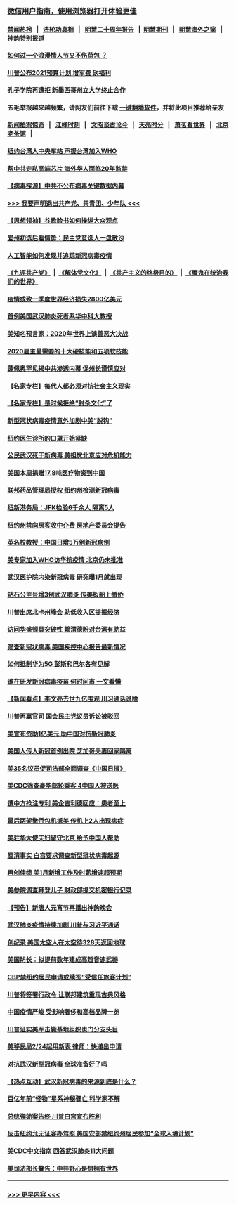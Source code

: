 ### [微信用户指南，使用浏览器打开体验更佳](https://github.com/gfw-breaker/banned-news1/blob/master/indexes/wechat-guide.md?t=0)
#### [禁闻热榜](热点新闻.md?t=0)  &nbsp;&nbsp;|&nbsp;&nbsp; [法轮功真相](https://github.com/gfw-breaker/truth/blob/master/README.md?t=0) &nbsp;&nbsp;|&nbsp;&nbsp; [明慧二十周年报告](https://github.com/gfw-breaker/mh-reports/blob/master/README.md?t=0) &nbsp;&nbsp;|&nbsp;&nbsp;[明慧期刊](https://github.com/gfw-breaker/mh-qikan) &nbsp;&nbsp;|&nbsp;&nbsp; [明慧海外之窗](https://github.com/gfw-breaker/mh-news/blob/master/README.md?t=0) &nbsp;&nbsp;|&nbsp;&nbsp; [神韵特别报道](https://github.com/gfw-breaker/mh-news/blob/master/shenyun.md?t=0)
#### [如何过一个浪漫情人节又不伤荷包 ？](../pages/nsc412/n11858969.md?t=02110255) 
#### [川普公布2021预算计划 增军费 砍福利](../pages/nsc412/n11859012.md?t=02110255) 
#### [孔子学院再遭拒 新墨西哥州立大学终止合作](../pages/nsc412/n11858661.md?t=02110255) 
#### 五毛举报越来越频繁，请网友们前往下载 [一键翻墙软件](https://github.com/gfw-breaker/ssr-accounts)，并将此项目推荐给亲友
#### [新闻拍案惊奇](https://github.com/gfw-breaker/banned-news1/blob/master/pages/link4.md) &nbsp;&nbsp;|&nbsp;&nbsp; [江峰时刻](https://github.com/gfw-breaker/banned-news1/blob/master/pages/link4.md) &nbsp;&nbsp;|&nbsp;&nbsp; [文昭谈古论今](https://github.com/gfw-breaker/banned-news1/blob/master/pages/link4.md) &nbsp;&nbsp;|&nbsp;&nbsp; [天亮时分](https://github.com/gfw-breaker/banned-news1/blob/master/pages/link4.md) &nbsp;&nbsp;|&nbsp;&nbsp; [萧茗看世界](https://github.com/gfw-breaker/banned-news1/blob/master/pages/link4.md) &nbsp;&nbsp;|&nbsp;&nbsp; [北京老茶馆](https://github.com/gfw-breaker/banned-news1/blob/master/pages/link4.md) &nbsp;&nbsp;|&nbsp;&nbsp; 
#### [纽约台湾人中央车站  声援台湾加入WHO](../pages/nsc412/n11857757.md?t=02110255) 
#### [帮中共走私高端芯片 海外华人面临20年监禁](../pages/nsc412/n11855016.md?t=02110255) 
#### [【病毒探源】中共不公布病毒关键数据内幕](../pages/nsc412/n11856584.md?t=02110255) 
#### [>>> 我要声明退出共产党、共青团、少年队 <<<](https://github.com/begood0513/goodnews/blob/master/quit/letter.md) 
#### [【思想领袖】谷歌脸书如何操纵大众观点](../pages/nsc412/n11680874.md?t=02110255) 
#### [爱州初选后看情势：民主党竞选人一盘散沙](../pages/nsc412/n11856557.md?t=02110255) 
#### [人工智能如何发现并追踪新冠病毒疫情](../pages/nsc412/n11856398.md?t=02110255) 
#### [《九评共产党》](https://github.com/begood0513/9ping.md/blob/master/README.md) &nbsp;|&nbsp; [《解体党文化》](../../../../jtdwh.md/blob/master/README.md)  &nbsp;|&nbsp; [《共产主义的终极目的》](../../../../gczydzjmd.md/blob/master/README.md) &nbsp;|&nbsp; [《魔鬼在统治我们的世界》](../../../../mgztzwmdsj.md/blob/master/README.md) 
#### [疫情或致一季度世界经济损失2800亿美元](../pages/nsc412/n11855639.md?t=02110255) 
#### [首例美国武汉肺炎死者系华中科大教授](../pages/nsc412/n11855500.md?t=02110255) 
#### [美知名预言家：2020年世界上演善恶大决战](../pages/nsc412/n11855418.md?t=02110255) 
#### [2020雇主最需要的十大硬技能和五项软技能](../pages/nsc412/n11850953.md?t=02110255) 
#### [蓬佩奥罕见揭中共渗透内幕 促州长谨慎应对](../pages/nsc412/n11854685.md?t=02110255) 
#### [【名家专栏】每代人都必须对抗社会主义现实](../pages/nsc412/n11831412.md?t=02110255) 
#### [【名家专栏】是时候拒绝“封杀文化”了](../pages/nsc412/n11814093.md?t=02110255) 
#### [新型冠状病毒疫情意外加剧中美“脱钩”](../pages/nsc412/n11854475.md?t=02110255) 
#### [纽约医生诊所的口罩开始紧缺](../pages/nsc412/n11853364.md?t=02110255) 
#### [公民武汉死于新病毒 美担忧北京应对危机能力](../pages/nsc412/n11854331.md?t=02110255) 
#### [美国本周捐赠17.8吨医疗物资到中国](../pages/nsc412/n11854269.md?t=02110255) 
#### [联邦药品管理局授权  纽约州检测新冠病毒](../pages/nsc412/n11853371.md?t=02110255) 
#### [纽新港务局：JFK检验6千余人  隔离5人](../pages/nsc412/n11853366.md?t=02110255) 
#### [纽约州禁向房客收中介费  房地产委员会提告](../pages/nsc412/n11853360.md?t=02110255) 
#### [英名校教授：中国日增5万例新冠病例](../pages/nsc412/n11854174.md?t=02110255) 
#### [美专家加入WHO访华抗疫情 北京仍未批准](../pages/nsc412/n11854043.md?t=02110255) 
#### [武汉医护院内染新冠病毒 研究曝1月就出现](../pages/nsc412/n11852928.md?t=02110255) 
#### [钻石公主号增3例武汉肺炎 传美拟船上撤侨](../pages/nsc412/n11853240.md?t=02110255) 
#### [川普出席北卡州峰会 助低收入区提振经济](../pages/nsc412/n11853232.md?t=02110255) 
#### [访问华盛顿具突破性 赖清德盼对台湾有助益](../pages/nsc412/n11853129.md?t=02110255) 
#### [筛查新冠状病毒 美国疾控中心报告最新情况](../pages/nsc412/n11853070.md?t=02110255) 
#### [如何抵制华为5G 彭斯和巴尔各有见解](../pages/nsc412/n11852535.md?t=02110255) 
#### [谁在研发新冠病毒疫苗 何时问市 一文看懂](../pages/nsc412/n11852840.md?t=02110255) 
#### [【新闻看点】李文亮去世九亿围观 川习通话说啥](../pages/nsc412/n11852360.md?t=02110255) 
#### [川普再赢官司 国会民主党议员诉讼被驳回](../pages/nsc412/n11852287.md?t=02110255) 
#### [美宣布资助1亿美元 助中国对抗新冠肺炎](../pages/nsc412/n11852531.md?t=02110255) 
#### [美国人传人新冠首例出院 芝加哥夫妻回家隔离](../pages/nsc412/n11852452.md?t=02110255) 
#### [美35名议员促司法部全面调查《中国日报》](../pages/nsc412/n11852435.md?t=02110255) 
#### [美CDC筛查豪华邮轮乘客 4中国人被送医](../pages/nsc412/n11852085.md?t=02110255) 
#### [遭中方抢注专利 美企吉利德回应：患者至上](../pages/nsc412/n11852037.md?t=02110255) 
#### [最后两架撤侨包机抵美 传机上2人出现病症](../pages/nsc412/n11852173.md?t=02110255) 
#### [美驻华大使夫妇留守北京 给予中国人帮助](../pages/nsc412/n11852165.md?t=02110255) 
#### [厘清事实 白宫要求调查新型冠状病毒起源](../pages/nsc412/n11852106.md?t=02110255) 
#### [再创佳绩 美1月新增工作及时薪增速超预期](../pages/nsc412/n11852174.md?t=02110255) 
#### [美参院调查拜登儿子 财政部提交机密银行记录](../pages/nsc412/n11851808.md?t=02110255) 
#### [【预告】新唐人元宵节再播出神韵晚会](../pages/nsc412/n11843192.md?t=02110255) 
#### [武汉肺炎疫情持续加剧 川普与习近平通话](../pages/nsc412/n11851613.md?t=02110255) 
#### [创纪录 美国太空人在太空待328天返回地球](../pages/nsc412/n11851266.md?t=02110255) 
#### [美国防长：拟提前数年建成高超音速武器](../pages/nsc412/n11850959.md?t=02110255) 
#### [CBP禁纽约居民申请或续签“受信任旅客计划”](../pages/nsc412/n11850857.md?t=02110255) 
#### [川普将签署行政令 让联邦建筑重现古典风格](../pages/nsc412/n11850654.md?t=02110255) 
#### [中国疫情严峻 受影响奢侈和高档品牌一览](../pages/nsc412/n11850319.md?t=02110255) 
#### [川普证实美军击毙基地组织也门分支头目](../pages/nsc412/n11850383.md?t=02110255) 
#### [美移民局2/24起用新表 律师：快递出申请](../pages/nsc412/n11848220.md?t=02110255) 
#### [对抗武汉新型冠病毒 全球准备好了吗](../pages/nsc412/n11850142.md?t=02110255) 
#### [【热点互动】武汉新冠病毒的来源到底是什么？](../pages/nsc412/n11849749.md?t=02110255) 
#### [百亿年前“怪物”星系神秘骤亡 科学家不解](../pages/nsc412/n11849863.md?t=02110255) 
#### [总统弹劾案告终 川普白宫宣布胜利](../pages/nsc412/n11849985.md?t=02110255) 
#### [反击纽约允无证客办驾照  美国安部禁纽约州居民参加“全球入境计划”](../pages/nsc412/n11849828.md?t=02110255) 
#### [美CDC中文指南 回答武汉肺炎11大问题](../pages/nsc412/n11849703.md?t=02110255) 
#### [美司法部长警告：中共野心是想拥有世界](../pages/nsc412/n11849769.md?t=02110255) 

----
#### [ >>> 更早内容 <<< ](../indexes/nsc412-earlier.md)
